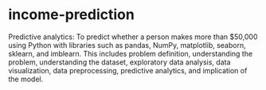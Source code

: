 # income-prediction
Predictive analytics: To predict whether a person makes more than $50,000 using Python with libraries such as pandas, NumPy, matplotlib, seaborn, sklearn, and imblearn. This includes problem definition, understanding the problem, understanding the dataset, exploratory data analysis, data visualization, data preprocessing, predictive analytics, and implication of the model.

